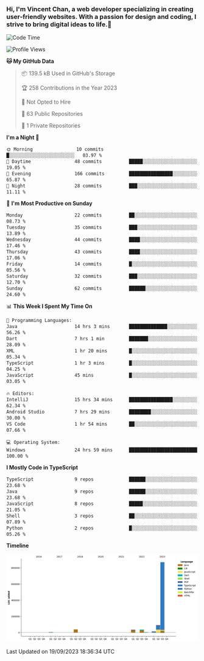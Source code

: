 ### Hi, I'm Vincent Chan, a web developer specializing in creating user-friendly websites. With a passion for design and coding, I strive to bring digital ideas to life.👋

<!--
**hkvincent/hkvincent** is a ✨ _special_ ✨ repository because its `README.md` (this file) appears on your GitHub profile.

Here are some ideas to get you started:

- 🔭 I’m currently working on ...
- 🌱 I’m currently learning ...
- 👯 I’m looking to collaborate on ...
- 🤔 I’m looking for help with ...
- 💬 Ask me about ...
- 📫 How to reach me: ...
- 😄 Pronouns: ...
- ⚡ Fun fact: ...
-->
<!--START_SECTION:waka-->
![Code Time](http://img.shields.io/badge/Code%20Time-399%20hrs%2043%20mins-blue)

![Profile Views](http://img.shields.io/badge/Profile%20Views-0-blue)

**🐱 My GitHub Data** 

> 📦 139.5 kB Used in GitHub's Storage 
 > 
> 🏆 258 Contributions in the Year 2023
 > 
> 🚫 Not Opted to Hire
 > 
> 📜 63 Public Repositories 
 > 
> 🔑 1 Private Repositories 
 > 
**I'm a Night 🦉** 

```text
🌞 Morning                10 commits          █░░░░░░░░░░░░░░░░░░░░░░░░   03.97 % 
🌆 Daytime                48 commits          █████░░░░░░░░░░░░░░░░░░░░   19.05 % 
🌃 Evening                166 commits         ████████████████░░░░░░░░░   65.87 % 
🌙 Night                  28 commits          ███░░░░░░░░░░░░░░░░░░░░░░   11.11 % 
```
📅 **I'm Most Productive on Sunday** 

```text
Monday                   22 commits          ██░░░░░░░░░░░░░░░░░░░░░░░   08.73 % 
Tuesday                  35 commits          ███░░░░░░░░░░░░░░░░░░░░░░   13.89 % 
Wednesday                44 commits          ████░░░░░░░░░░░░░░░░░░░░░   17.46 % 
Thursday                 43 commits          ████░░░░░░░░░░░░░░░░░░░░░   17.06 % 
Friday                   14 commits          █░░░░░░░░░░░░░░░░░░░░░░░░   05.56 % 
Saturday                 32 commits          ███░░░░░░░░░░░░░░░░░░░░░░   12.70 % 
Sunday                   62 commits          ██████░░░░░░░░░░░░░░░░░░░   24.60 % 
```


📊 **This Week I Spent My Time On** 

```text
💬 Programming Languages: 
Java                     14 hrs 3 mins       ██████████████░░░░░░░░░░░   56.26 % 
Dart                     7 hrs 1 min         ███████░░░░░░░░░░░░░░░░░░   28.09 % 
XML                      1 hr 20 mins        █░░░░░░░░░░░░░░░░░░░░░░░░   05.34 % 
TypeScript               1 hr 3 mins         █░░░░░░░░░░░░░░░░░░░░░░░░   04.25 % 
JavaScript               45 mins             █░░░░░░░░░░░░░░░░░░░░░░░░   03.05 % 

🔥 Editors: 
IntelliJ                 15 hrs 34 mins      ████████████████░░░░░░░░░   62.34 % 
Android Studio           7 hrs 29 mins       ████████░░░░░░░░░░░░░░░░░   30.00 % 
VS Code                  1 hr 54 mins        ██░░░░░░░░░░░░░░░░░░░░░░░   07.66 % 

💻 Operating System: 
Windows                  24 hrs 59 mins      █████████████████████████   100.00 % 
```

**I Mostly Code in TypeScript** 

```text
TypeScript               9 repos             ██████░░░░░░░░░░░░░░░░░░░   23.68 % 
Java                     9 repos             ██████░░░░░░░░░░░░░░░░░░░   23.68 % 
JavaScript               8 repos             █████░░░░░░░░░░░░░░░░░░░░   21.05 % 
Shell                    3 repos             ██░░░░░░░░░░░░░░░░░░░░░░░   07.89 % 
Python                   2 repos             █░░░░░░░░░░░░░░░░░░░░░░░░   05.26 % 
```



**Timeline**

![Lines of Code chart](https://raw.githubusercontent.com/hkvincent/hkvincent/main/assets/bar_graph.png)


 Last Updated on 19/09/2023 18:36:34 UTC
<!--END_SECTION:waka-->
